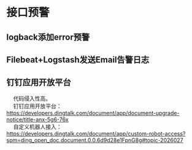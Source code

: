 


# 接口预警  

## logback添加error预警
<!-- 
https://blog.csdn.net/sanyuedexuanlv/article/details/75175153
-->

## Filebeat+Logstash发送Email告警日志
<!-- 
https://blog.csdn.net/fxsdbt520/article/details/83894467
-->


## 钉钉应用开放平台
&emsp; 代码侵入性高。  
&emsp; 钉钉应用开放平台：https://developers.dingtalk.com/document/app/document-upgrade-notice/title-anx-5g6-76x  
&emsp; 自定义机器人接入：https://developers.dingtalk.com/document/app/custom-robot-access?spm=ding_open_doc.document.0.0.6d9d28e1FpnG8g#topic-2026027
